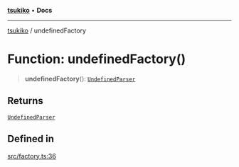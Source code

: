 [**tsukiko**](../README.md) • **Docs**

***

[tsukiko](../README.md) / undefinedFactory

# Function: undefinedFactory()

> **undefinedFactory**(): [`UndefinedParser`](../classes/UndefinedParser.md)

## Returns

[`UndefinedParser`](../classes/UndefinedParser.md)

## Defined in

[src/factory.ts:36](https://github.com/BIYUEHU/tsukiko/blob/aa7a414bb89555b3910dd9d229f505891bded4ee/src/factory.ts#L36)
